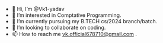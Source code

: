 - 👋 Hi, I’m @Vk1-yadav
- 👀 I’m interested in Comptative Programming.
- 🌱 I’m currently pursuing my B.TECH cs/2024 branch/batch.
- 💞️ I’m looking to collaborate on coding.
- 📫 How to reach me vk.official678710@gmail.com .

<!---
Vk1-yadav/Vk1-yadav is a ✨ special ✨ repository because its `README.md` (this file) appears on your GitHub profile.
You can click the Preview link to take a look at your changes.
--->
